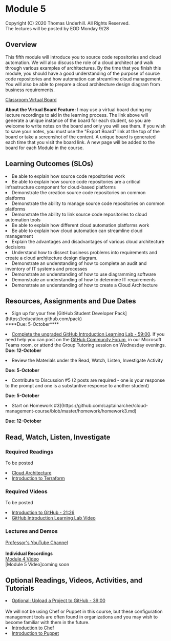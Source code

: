 # Module 5
Copyright (C) 2020 Thomas Underhill.  All Rights Reserved.
<br>
The lectures will be posted by EOD Monday 9/28

## Overview
This fifth module will introduce you to source code repositories and cloud automation.  We will also discuss the role of a cloud architect and walk through various examples of architectures.  By the time that you finish this module, you should have a good understanding of the purpose of source code repositories and how automation can streamline cloud management.  You will also be able to prepare a cloud architecture design diagram from business requirements.  


[Classroom Virtual Board](https://www.thomasu.me/boards/cloudmgmt-fall2020)

****About the Virtual Board Feature:****
I may use a virtual board during my lecture recordings to aid in the learning process.  The link above will generate a unique instance of the board for each student, so you are welcome to write notes on the board and only you will see them.  If you wish to save your notes, you must use the "Export Board" link at the top of the board or take a screenshot of the content.  A unique board is generated each time that you visit the board link.  A new page will be added to the board for each Module in the course.<br>


## Learning Outcomes (SLOs)
<li>Be able to explain how source code repositories work<br>
<li>Be able to explain how source code repositories are a critical infrastructure component for cloud-based platforms<br>
<li>Demonstrate the creation source code repositories on common platforms<br>
<li>Demonstrate the ability to manage source code repositories on common platforms<br>
<li>Demonstrate the ability to link source code repositories to cloud automation tools<br>
<li>Be able to explain how different cloud automation platforms work<br>
<li>Be able to explain how cloud automation can streamline cloud management<br>
<li>Explain the advantages and disadvantages of various cloud architecture decisions<br>
<li>Understand how to dissect business problems into requirements and create a cloud architecture design diagram.<br>
<li>Demonstrate an understanding of how to complete an audit and inventory of IT systems and processes<br>
<li>Demonstrate an understanding of how to use diagramming software<br>
<li>Demonstrate an understanding of how to determine IT requirements<br>
<li>Demonstrate an understanding of how to create a Cloud Architecture<br>

## Resources, Assignments and Due Dates

<li>Sign up for your free [GitHub Student Developer Pack](https://education.github.com/pack)<br>
****Due: 5-October**** <br>

[<li>Complete the ungraded GitHub Introduction Learning Lab - 59:00](https://lab.github.com/githubtraining/introduction-to-github). If you need help you can post on the [GitHub Community Forum](https://github.community/t5/GitHub-Learning-Lab/bd-p/learn), in our Microsoft Teams room, or attend the Group Tutoring session on Wednesday evenings.<br>
****Due: 12-October****<br>

<li>Review the Materials under the Read, Watch, Listen, Investigate Activity<br>

****Due: 5-October****

<li>Contribute to Discussion #5 (2 posts are required - one is your response to the prompt and one is a substantive response to another student) <br>

****Due: 5-October**** <br>

<li>Start on Homework #3](https://github.com/captainarcher/cloud-management-course/blob/master/homework/homework3.md)
<br>

****Due: 12-October**** <br>

## Read, Watch, Listen, Investigate
### Required Readings
To be posted<br>
[<li>Cloud Architecture](https://github.com/captainarcher/cloud-management-course/tree/master/learningresources/module5/cloud-architecture.md)<br>
[<li>Introduction to Terraform](https://www.terraform.io/intro/index.html)<br>

### Required Videos
To be posted<br>
[<li>Introduction to GitHub - 21:26](https://youtu.be/sz6zfrQpCQg)<br>
[<li>GitHub Introduction Learning Lab Video](https://youtu.be/sz6zfrQpCQg)<br>


### Lectures and Demos
[Professor's YouTube Channel](https://www.youtube.com/channel/UC3vqKF4jspXh8hxFLpTfsyw?view_as=subscriber)<br><br>
****Individual Recordings****<br>
[Module 4 Video](https://youtu.be/8aD9cLCeQXw)<br>
[Module 5 Video]coming soon<br>

## Optional Readings, Videos, Activities, and Tutorials
[<li>Optional: Upload a Project to GitHub - 39:00](https://lab.github.com/githubtraining/uploading-your-project-to-github)<br><br>
We will not be using Chef or Puppet in this course, but these configuration management tools are often found in organizations and you may wish to become familiar with them in the future.<br>
[<li>Introduction to Chef](https://www.youtube.com/watch?v=jlwGcgFfcnU)<br>
[<li>Introduction to Puppet](https://www.youtube.com/watch?v=Gs1MTLe0Ar0)
